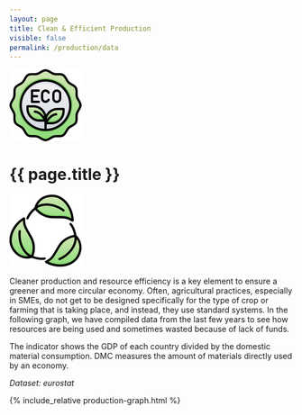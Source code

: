 ```yaml
---
layout: page
title: Clean & Efficient Production
visible: false
permalink: /production/data
---
```


<div>
	<div class="centered-title" onclick="location.href='/production'" style="cursor: pointer;">
		<img src="/assets/icons/DrawKit-Ecology/Color/Label.svg">
		<h1>{{ page.title }}</h1>
		<img src="/assets/icons/DrawKit-Ecology/Color/Leaves.svg">
	</div>
	<div class="data-flex-container">
		<p>
			<span>
			Cleaner production and resource efficiency is a key element to ensure a greener and more circular economy. Often, agricultural practices, especially in SMEs, do not get to be designed specifically for the type of crop or farming that is taking place, and instead, they use standard systems. In the following graph, we have compiled data from the last few years to see how resources are being used and sometimes wasted because of lack of funds.
			</span>
		</p>
		<p>
			The indicator shows the <span class="highlighted">GDP of each country divided by the domestic material consumption.</span> DMC measures the amount of materials directly used by an economy.
		</p>
		<p style="font-style: italic;">
			<span>Dataset:
				<href src="https://ec.europa.eu/eurostat/tgm/table.do?tab=table&init=1&plugin=0&language=en&pcode=t2020_rl100&tableSelection=1">eurostat</href>
			</span>
		</p>
	</div>
	<div style="max-width: 57rem; margin: auto">
		{% include_relative production-graph.html %}
	</div>

</div>





